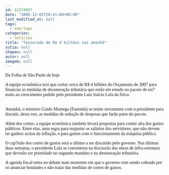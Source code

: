 ```yaml
---
id: 12374897
date: "2006-12-03T20:41:00+00:00"
last_modified_at: null
tags:
  - sem-tags
categories:
  - noticias
title: "Tesourada de R$ 4 bilhões sai amanhã"
sutia: null
chapeu: null
autor: null
imagem: null
---
```

<p><P><FONT face=Verdana>Da Folha de São Paulo de hoje</FONT></P></p>
<p><P><FONT face=Verdana>A equipe econômica terá que cortar cerca de R$ 4 bilhões do Orçamento de 2007 para financiar as medidas de desoneração tributária que estão em estudo no pacote de est?mulo ao crescimento pedido pelo presidente Luiz Inácio Lula da Silva.</FONT></P><FONT face=Verdana></p>
<p><P><BR>Amanhã, o ministro Guido Mantega (Fazenda) se reúne novamente com o presidente para discutir, desta vez, as medidas de redução de despesas que farão parte do pacote.<BR></P></p>
<p><P>Além dos cortes, a equipe econômica também levará propostas para conter alta dos gastos públicos. Entre elas, uma regra para reajustar os salários dos servidores, que não devem ter ganhos acima da inflação, e para gastos com o funcionamento da máquina pública.<BR></P></p>
<p><P>O cap?tulo dos cortes de gastos será o último a ser discutido pelo governo. Nas últimas duas semanas, o presidente Lula se concentrou na discussão das obras de infra-estrutura que deverão ser prioridade no segundo mandato e na desoneração tributária. </P></p>
<p><P>A agenda fiscal entra no debate num momento em que o governo vem sendo cobrado por só anunciar bondades e não tratar das medidas de cortes de gastos.<BR></P></FONT> </p>
